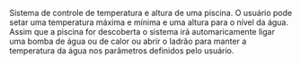 Sistema de controle de temperatura e altura de uma piscina. O usuário pode setar uma temperatura máxima e mínima e uma altura para o nível da água. Assim que a piscina
for descoberta o sistema irá automaricamente ligar uma bomba de água ou de calor ou abrir o ladrão para manter a temperatura da água nos parâmetros definidos pelo usuário.
